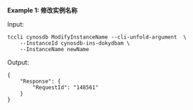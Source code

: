 **Example 1: 修改实例名称**



Input: 

```
tccli cynosdb ModifyInstanceName --cli-unfold-argument  \
    --InstanceId cynosdb-ins-dokydbam \
    --InstanceName newName
```

Output: 
```
{
    "Response": {
        "RequestId": "148561"
    }
}
```

